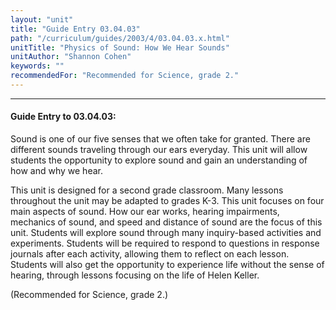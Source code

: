 ```yaml
---
layout: "unit"
title: "Guide Entry 03.04.03"
path: "/curriculum/guides/2003/4/03.04.03.x.html"
unitTitle: "Physics of Sound: How We Hear Sounds"
unitAuthor: "Shannon Cohen"
keywords: ""
recommendedFor: "Recommended for Science, grade 2."
---
```

<body>
<hr/>
 <h4>
  Guide Entry to 03.04.03:
 </h4>
 <p>
  Sound is one of our five senses that we often take for granted.  There are different sounds traveling through our ears everyday.  This unit will allow students the opportunity to explore sound and gain an understanding of how and why we hear.
 </p>
<p>
  This unit is designed for a second grade classroom. Many lessons throughout the unit may be adapted to grades K-3. This unit focuses on four main aspects of sound. How our ear works, hearing impairments, mechanics of sound, and speed and distance of sound are the focus of this unit. Students will explore sound through many inquiry-based activities and experiments.  Students will be required to respond to questions in response journals after each activity, allowing them to reflect on each lesson.  Students will also get the opportunity to experience life without the sense of hearing, through lessons focusing on the life of Helen Keller.
 </p>
<p>
  (Recommended for Science, grade 2.)
 </p>

</body>